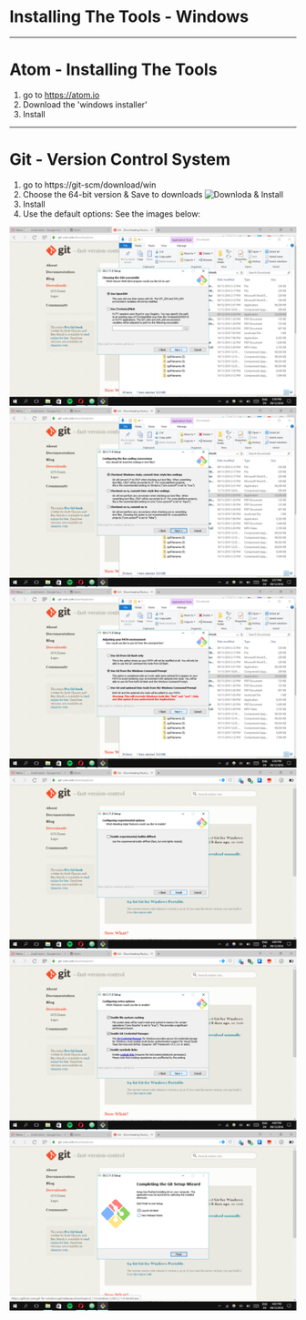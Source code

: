 # Installing The Tools - Windows

---

# Atom - Installing The Tools 

1. go to https://atom.io
2. Download the 'windows installer'
3. Install

---
# Git - Version Control System

1. go to https://git-scm/download/win
2. Choose the 64-bit version & Save to downloads
![Downloda & Install](./git_website.png)
3. Install
4. Use the default options: See the images below:

![Use OpenSSH](./imgs/git_ssh.png)
![Line Endings Conversion](./imgs/git_checkout_win_convert.png)
![Git from Command Prompt](./imgs/git_in_cmd.png)
![No Difftool](./imgs/git_difftool.png)
![Extra Options](./imgs/git_extra_opt.png)
![Launch only](./imgs/git_launch.png)
